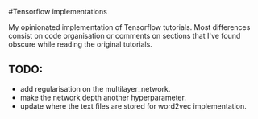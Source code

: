 #Tensorflow implementations

My opinionated implementation of Tensorflow tutorials. Most differences consist on code organisation or comments on sections that I've found obscure while reading the original tutorials.

## TODO:
- add regularisation on the multilayer_network.
- make the network depth another hyperparameter.
- update where the text files are stored for word2vec implementation.